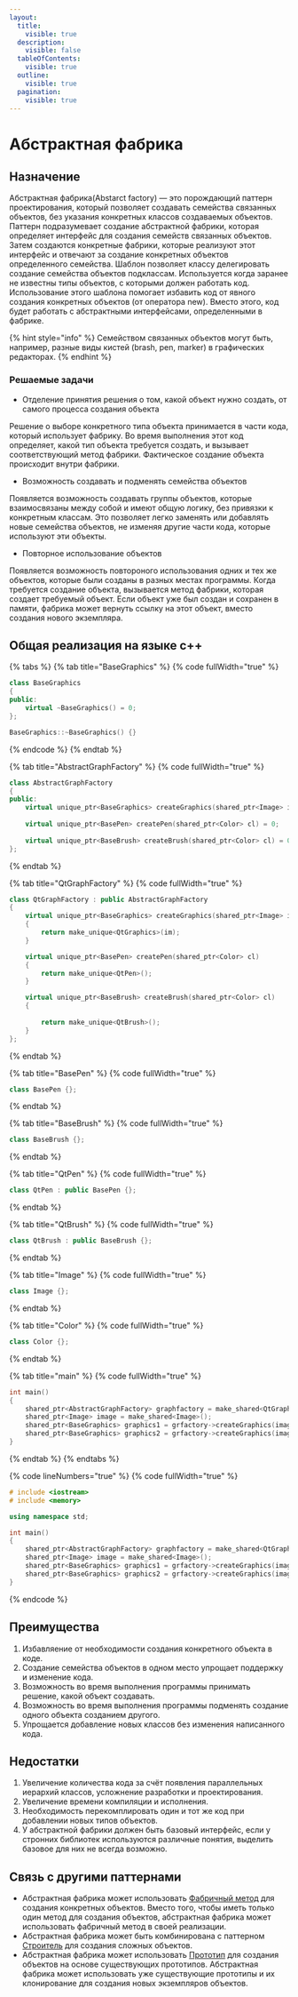 ```yaml
---
layout:
  title:
    visible: true
  description:
    visible: false
  tableOfContents:
    visible: true
  outline:
    visible: true
  pagination:
    visible: true
---
```


# Абстрактная фабрика

## Назначение

Абстрактная фабрика(Abstarct factory) — это порождающий паттерн проектирования, который позволяет создавать семейства связанных объектов, без указания конкретных классов создаваемых объектов. Паттерн подразумевает создание абстрактной фабрики, которая определяет интерфейс для создания семейств связанных объектов. Затем создаются конкретные фабрики, которые реализуют этот интерфейс и отвечают за создание конкретных объектов определенного семейства. Шаблон позволяет классу делегировать создание семейства объектов подклассам. Используется когда заранее не известны типы объектов, с которыми должен работать код. Использование этого шаблона помогает избавить код от явного создания конкретных объектов (от оператора new). Вместо этого, код будет работать с абстрактными интерфейсами, определенными в фабрике.

{% hint style="info" %}
Семейством связанных объектов могут быть, например, разные виды кистей (brash, pen, marker) в графических редакторах.
{% endhint %}

### Решаемые задачи

* Отделение принятия решения о том, какой объект нужно создать, от самого процесса создания объекта

Решение о выборе конкретного типа объекта принимается в части кода, который использует фабрику. Во время выполнения этот код определяет, какой тип объекта требуется создать, и вызывает соответствующий метод фабрики. Фактическое создание объекта происходит внутри фабрики.

* Возможность создавать и подменять семейства объектов

Появляется возможность создавать группы объектов, которые взаимосвязаны между собой и имеют общую логику, без привязки к конкретным классам. Это позволяет легко заменять или добавлять новые семейства объектов, не изменяя другие части кода, которые используют эти объекты.

* Повторное использование объектов

Появляется возможность повтороного использования одних и тех же объектов, которые были созданы в разных местах программы. Когда требуется создание объекта, вызывается метод фабрики, которая создает требуемый объект. Если объект уже был создан и сохранен в памяти, фабрика может вернуть ссылку на этот объект, вместо создания нового экземпляра.

## Общая реализация на языке с++

{% tabs %}
{% tab title="BaseGraphics" %}
{% code fullWidth="true" %}
```cpp
class BaseGraphics 
{
public:
    virtual ~BaseGraphics() = 0;
};

BaseGraphics::~BaseGraphics() {}
```
{% endcode %}
{% endtab %}

{% tab title="AbstractGraphFactory" %}
{% code fullWidth="true" %}
```cpp
class AbstractGraphFactory
{
public:
    virtual unique_ptr<BaseGraphics> createGraphics(shared_ptr<Image> im) = 0;
    
    virtual unique_ptr<BasePen> createPen(shared_ptr<Color> cl) = 0;
    
    virtual unique_ptr<BaseBrush> createBrush(shared_ptr<Color> cl) = 0;
};
```
{% endtab %}

{% tab title="QtGraphFactory" %}
{% code fullWidth="true" %}
```cpp
class QtGraphFactory : public AbstractGraphFactory
{
    virtual unique_ptr<BaseGraphics> createGraphics(shared_ptr<Image> im)
    { 
        return make_unique<QtGraphics>(im); 
    }

    virtual unique_ptr<BasePen> createPen(shared_ptr<Color> cl)
    { 
        return make_unique<QtPen>(); 
    }

    virtual unique_ptr<BaseBrush> createBrush(shared_ptr<Color> cl)
    { 
         
        return make_unique<QtBrush>();
    }
};
```
{% endtab %}

{% tab title="BasePen" %}
{% code fullWidth="true" %}
```cpp
class BasePen {};
```
{% endtab %}

{% tab title="BaseBrush" %}
{% code fullWidth="true" %}
```cpp
class BaseBrush {};
```
{% endtab %}

{% tab title="QtPen" %}
{% code fullWidth="true" %}
```cpp
class QtPen : public BasePen {};
```
{% endtab %}

{% tab title="QtBrush" %}
{% code fullWidth="true" %}
```cpp
class QtBrush : public BaseBrush {};
```
{% endtab %}

{% tab title="Image" %}
{% code fullWidth="true" %}
```cpp
class Image {};

```
{% endtab %}

{% tab title="Color" %}
{% code fullWidth="true" %}
```cpp
class Color {};
```
{% endtab %}

{% tab title="main" %}
{% code fullWidth="true" %}
```cpp
int main()
{
    shared_ptr<AbstractGraphFactory> graphfactory = make_shared<QtGraphFactory>();
    shared_ptr<Image> image = make_shared<Image>();
    shared_ptr<BaseGraphics> graphics1 = grfactory->createGraphics(image);
    shared_ptr<BaseGraphics> graphics2 = grfactory->createGraphics(image);
}
```
{% endtab %}
{% endtabs %}

{% code lineNumbers="true" %}
{% code fullWidth="true" %}
```cpp
# include <iostream>
# include <memory>

using namespace std;

int main()
{
    shared_ptr<AbstractGraphFactory> graphfactory = make_shared<QtGraphFactory>();
    shared_ptr<Image> image = make_shared<Image>();
    shared_ptr<BaseGraphics> graphics1 = grfactory->createGraphics(image);
    shared_ptr<BaseGraphics> graphics2 = grfactory->createGraphics(image);
}
```
{% endcode %}

## Преимущества

1. Избавляение от необходимости создания конкретного объекта в коде.
2. Создание семейства объектов в одном место упрощает поддержку и изменение кода.
3. Возможность во время выполнения программы принимать решение, какой объект создавать.
4. Возможность во время выполнения программы подменять создание одного объекта созданием другого.
5. Упрощается добавление новых классов без изменения написанного кода.

## Недостатки

1. Увеличение количества кода за счёт появления параллельных иерархий классов, усложнение разработки и проектирования.
2. Увеличение времени компиляции и исполнения.
3. Необходимость перекомплировать один и тот же код при добавлении новых типов объектов.
4. У абстрактной фабрики должен быть базовый интерфейс, если у стронних библиотек используются различные понятия, выделить базовое для них не всегда возможно.

## Связь с другими паттернами

* Абстрактная фабрика может использовать [Фабричный метод](factory-method.md) для создания конкретных объектов. Вместо того, чтобы иметь только один метод для создания объектов, абстрактная фабрика может использовать фабричный метод в своей реализации.
* Абстрактная фабрика может быть комбинирована с паттерном [Строитель](builder.md) для создания сложных объектов.
* Абстрактная фабрика может использовать [Прототип](prototype.md) для создания объектов на основе существующих прототипов. Абстрактная фабрика может использовать уже существующие прототипы и их клонирование для создания новых экземпляров объектов.
